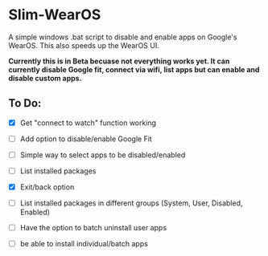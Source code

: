 # Slim-WearOS
A simple windows .bat script to disable and enable apps on Google's WearOS. This also speeds up the WearOS UI.

<b>Currently this is in Beta becuase not everything works yet. It can currently disable Google fit, connect via wifi, list apps but can enable and disable custom apps.</b>

<h2>To Do:</h2>

- [x] Get "connect to watch" function working 
- [ ] Add option to disable/enable Google Fit
- [ ] Simple way to select apps to be disabled/enabled
- [ ] List installed packages
- [x] Exit/back option
- [ ] List installed packages in different groups (System, User, Disabled, Enabled)
- [ ] Have the option to batch uninstall user apps
- [ ] be able to install individual/batch apps

